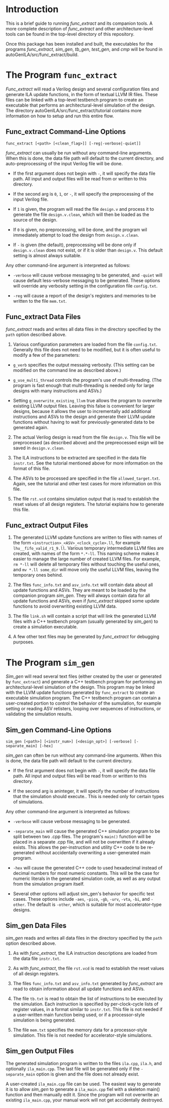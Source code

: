 # Introduction
This is a brief guide to running *func_extract* and its companion tools.  A more complete description of *func_extract* and other architecture-level tools can be found in the top-level directory of this repository.

Once this package has been installed and built, the executables for the programs *func_extract*, *sim_gen*,
*tb_gen*, *test_gen*, and *cmp* will be found in autoGenILA/src/func_extract/build.

# The Program `func_extract`

*Func_extract* will read a Verilog design and several configuration files
and generate ILA update functions, in the form of textual LLVM IR files.  These files can be
linked with a top-level testbench program to create an executable that performs an
architectural-level simulation of the design.  The directory autoGenILA/src/func_extract/tutorial
contains more information on how to setup and run this entire flow.

## Func_extract Command-Line Options

    func_extract [<path> [<clean_flag>]] [-reg|-verbose|-quiet]]

*func_extract* can usually be run without any command-line arguments.  When this is done, the data file path will default to the current directory, and auto-preprocessing of the input Verilog file will be done.

* If the first argument does not begin with `-`, it will specify the data file path.  All input and output files will be read from or written to this directory.

* If the second arg is `0`, `1`, or `-`, it will specify the preprocessing of the input Verilog file.

* If `1` is given, the program will read the file `design.v` and process it to generate the file `design.v.clean`, which will then be loaded as the source of the design.

* If `0` is given, no preprocessing, will be done, and the program wil immediately attempt to load the design from `design.v.clean`.

* If `-` is given (the default), preprocessing will be done only if `design.v.clean` does not exist, or if it is older than `design.v`.  This default setting is almost always suitable.

Any other command-line argument is interpreted as follows:

* `-verbose` will cause verbose messaging to be generated, and `-quiet` will cause default less-verbose messaging to be generated.  These options will override any verbosity setting in the configuration file `config.txt`.

* `-reg` will cause a report of the design's registers and memories to be written to the file `mem.txt`.

## Func_extract Data Files

*func_extract* reads and writes all data files in the directory specified by the `path` option described above.

1. Various configuration parameters are loaded from the file `config.txt`. Generally this file does
not need to be modified, but it is often useful to modify a few of the parameters:

- `g_verb` specifies the output messaing verbosity.  (This setting can be modified on the command line as described above.)

- `g_use_multi_thread` controls the program's use of multi-threading.  (The program is fast enough that multi-threading is needed only for large designs with many instructions and ASVs.)

- Setting `g_overwrite_existing_llvm` true allows the program to overwrite existing LLVM output files.  Leaving this false is convenient for larger designs, because it allows the user to incrementally add additional instructions and ASVs to the design and generate their LLVM update functions without having to wait for previously-generated data to be generated again. 

2. The actual Verilog design is read from the file `design.v`.  This file will be preprocessed
(as described above) and the prepreocessed esign will be saved in `design.v.clean`.

3. The ILA instructions to be extracted are specified in the data file `instr.txt`.  See the tutorial mentioned above for more information on the format of this file.

4. The ASVs to be processed are specified in the file `allowed_target.txt`.  Again, see the tutorial
and other test cases for more information on this file.

5. The file `rst.vcd` contains simulation output that is read to establish the reset values of all
design registers.  The tutorial explains how to generate this file.

## Func_extract Output Files

1. The generated LLVM update functions are written to files with names of the
form `<instruction>_<ASV>_<clock_cycle>.ll`, for example `lhu__fifo_valid_r1_9.ll`.
Various temporary intermediate LLVM files are created, with names of the form `*.*-ll`.
This naming scheme makes it easier to manage the large number of created LLVM files.  For example,
`rm *-ll` will delete all temporary files without touching the useful ones, and `mv *.ll some_dir`
will move only the useful LLVM files, leaving the temporary ones behind.

2. The files `func_info.txt` and `asv_info.txt` will contain data about all update
functions and ASVs.  They are meant to be loaded by the companion program *sim_gen*.
They will always contain data for all update functions and ASVs, even if *func_extract* skipped some
update functions to avoid overwriting existing LLVM data.

3. The file `link.sh` will contain a script that will link the generated LLVM files with
a C++ testbench program (usually generated by *sim_gen*) to create a simulation executable.

4. A few other text files may be generated by *func_extract* for debugging purposes.

# The Program `sim_gen`

*Sim_gen* will read several text files (either created by the user or generated by `func_extract`)
and generate a C++ testbench program for performing an architectural-level simulation of
the design.  This program may be linked with the LLVM update functions generated by `func_extract`
to create an executable simulation program.  The C++ testbench program can contain a user-created portion
to control the behavior of the sumulation, for example setting or reading ASV retisters, looping over sequences of instructions, or validating the simulation results.

## Sim_gen Command-Line Options

    sim_gen [<path>] [<instr_num>] [<design_opt>] [-verbose] [-separate_main] [-hex]

*sim_gen* can often be run without any command-line arguments.  When this is done, the data file path will default to the current directory.

* If the first argument does not begin with `-`, it will specify the data file path.  All input and output files will be read from or written to this directory.

* If the second arg is aninteger, it will specify the number of instructions that the simulation should execute.. This is needed only for certain types of simulations.

Any other command-line argument is interpreted as follows:

* `-verbose` will cause verbose messaging to be generated.

* `-separate_main` will cause the generated C++ simulation program to be split between two .cpp files. The program's `main()` function will be placed in a separate .cpp file, and will not be overwritten if it already exists. This allows the per-instruction and utility C++ code to be re-generated without accidentally overwriting a user-generated main program.

* `-hex` will cause the generated C++ code to used hexadecimal instead of decimal numbers for most numeric constants.  This will be the case for numeric literals in the generated simulation code, as well as any output from the simulation program itself.  

* Several other options will adjust sim_gen's behavior for specific test cases.  These options include `-aes`, `-pico`, `-gb`, `-urv`, `-vta`, `-bi`, and `-other`.  The default is `-other`, which is suitable for most accelerator-type designs.

## Sim_gen Data Files

*sim_gen* reads and writes all data files in the directory specified by the `path` option described above.

1. As with *func_extract*, the ILA instruction descriptions are loaded from the data file `instr.txt`.

2. As with *func_extract*, the file `rst.vcd` is read to establish the reset values of all design registers.

3. The files `func_info.txt` and `asv_info.txt` generated by *func_extract* are read to obtain information about all update functions and ASVs. 

4. The file `tb.txt` is read to obtain the list of instructions to be executed by the simulation.  Each instruction is specified by per-clock-cycle lists of register values, in a format similar to `instr.txt`.  This file is not needed if a user-written main function being used, or if a processor-style simulation is being generated.

5. The file `mem.txt` specifies the memory data for a processor-style simulation.  This file is not needed for accelerator-style simulations.

## Sim_gen Output Files

The generated simulation program is written to the files `ila.cpp`, `ila.h`, and optionally `ila_main.cpp`.  The last file will be generated only if the `-separate_main` option is given and the file does not already exist.

A user-created `ila_main.cpp` file can be used.  The easiest way to generate it is to allow *sim_gen* to generate a `ila_main.cpp` fiel with a skeleton main() function and then manually edit it.  Since the program will not overwrite an existing `ila_main.cpp`, your manual work will not get accidentally destroyed.
